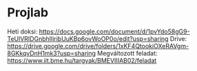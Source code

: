 # Projlab

Heti doksi: https://docs.google.com/document/d/1pvYdo58gG9-TeUlVRIDGnbhlIjribUuKBp6ovWoOP0o/edit?usp=sharing
Drive: https://drive.google.com/drive/folders/1xKF4QtookiOXeRAVgm-8GKkqvDnH1mk3?usp=sharing
Megváltozott feladat: https://www.iit.bme.hu/targyak/BMEVIIIAB02/feladat
